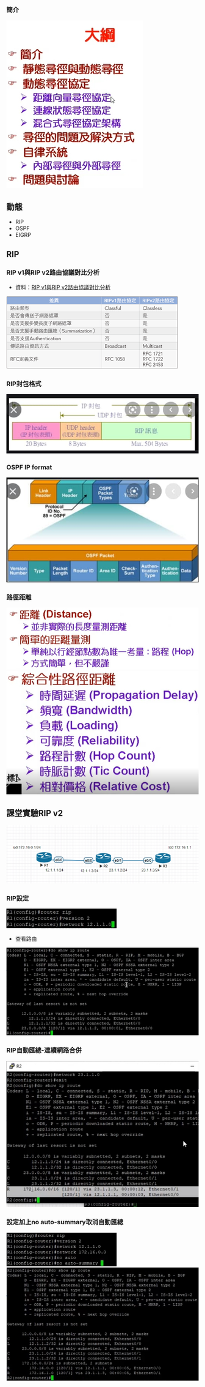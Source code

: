 ### 簡介
![route_intro](/img/route_intro.jpg)
## 動態
- RIP
- OSPF
- EIGRP
## RIP
### RIP v1與RIP v2路由協議對比分析
- 資料：[RIP v1與RIP v2路由協議對比分析](https://blog.xuite.net/lichangying/wretch/176501055-RIP+v1%E8%88%87RIP+v2%E8%B7%AF%E7%94%B1%E5%8D%94%E8%AD%B0%E5%B0%8D%E6%AF%94%E5%88%86%E6%9E%90)

![RIPv1v2_com](/img/RIPv1v2_com.png)
### RIP封包格式
![RIP_package_format](/img/RIP_package_format.jpg)
### OSPF IP format
![ospf_ip_format](/img/ospf_ip_format.jpg)
### 路徑距離
![distance1](/img/distance1.jpg)
![distance2](/img/distance2.jpg)
## 課堂實驗RIP v2
![RIP1](/img/RIP1.jpg)
### RIP設定
![router_rip](/img/router_rip.jpg)
- 查看路由

![show_ip_route](/img/show_ip_route.jpg)
### RIP自動匯總-連續網路合併
![R2_loopback](/img/R2_loopback.jpg)
### 設定加上no auto-summary取消自動匯總

![no_auto_summary](/img/no_auto_summary.jpg)
![no_auto_summary_show_ip_route](/img/no_auto_summary_show_ip_route.jpg)

